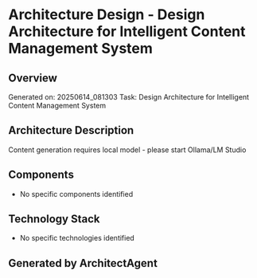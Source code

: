# Architecture Design - Design Architecture for Intelligent Content Management System

## Overview
Generated on: 20250614_081303
Task: Design Architecture for Intelligent Content Management System

## Architecture Description
Content generation requires local model - please start Ollama/LM Studio

## Components
- No specific components identified

## Technology Stack
- No specific technologies identified

## Generated by ArchitectAgent
